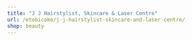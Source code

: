 ```yaml
---
title: "J J Hairstylist, Skincare & Laser Centre"
url: /etobicoke/j-j-hairstylist-skincare-and-laser-centre/
shop: beauty
---
```

